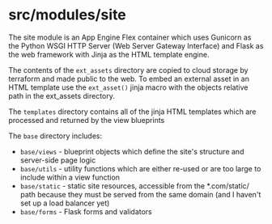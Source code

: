 src/modules/site
=============================================================================

The site module is an App Engine Flex container which uses Gunicorn as the Python WSGI HTTP Server (Web Server Gateway Interface) and Flask as the web framework with Jinja as the HTML template engine.

The contents of the `ext_assets` directory are copied to cloud storage by terraform and made public to the web. To embed an external asset in an HTML template use the `ext_asset()` jinja macro with the objects relative path in the ext_assets directory.

The `templates` directory contains all of the jinja HTML templates which are processed and returned by the view blueprints

The `base` directory includes:

- `base/views` - blueprint objects which define the site's structure and server-side page logic
- `base/utils` - utility functions which are either re-used or are too large to include within a view function
- `base/static` - static site resources, accessible from the *.com/static/ path because they must be served from the same domain (and I haven't set up a load balancer yet)
- `base/forms` - Flask forms and validators
